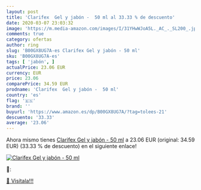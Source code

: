 ```yaml
---
layout: post
title: 'Clarifex  Gel y jabón -  50 ml al 33.33 % de descuento'
date: 2020-03-07 23:03:32
image: 'https://m.media-amazon.com/images/I/31YHwWJoA5L._AC_._SL200_.jpg'
comments: true
category: ofertas
author: ring
slug: 'B00GX8UG7A-es Clarifex Gel y jabón - 50 ml'
sku: 'B00GX8UG7A-es'
tags: [ 'jabón', ]
actualPrice: 23.06 EUR
currency: EUR
price: 23.06
comparePrice: 34.59 EUR
prodname: 'Clarifex  Gel y jabón -  50 ml'
country: 'es'
flag: '🇪🇸'
brand: ''
buyurl: 'https://www.amazon.es/dp/B00GX8UG7A/?tag=tolees-21'
descuento: '33.33'
average: '23.06'
---
```


Ahora mismo tienes [Clarifex  Gel y jabón -  50 ml](https://www.amazon.es/dp/B00GX8UG7A/?tag=tolees-21) a 23.06 EUR (original: 34.59 EUR) (33.33 %  de descuento) en el siguiente enlace!

[![Clarifex  Gel y jabón -  50 ml](https://m.media-amazon.com/images/I/31YHwWJoA5L._AC_._SL200_.jpg)](https://www.amazon.es/dp/B00GX8UG7A/?tag=tolees-21)

🔎:


[🛒 Visítala!!!](https://www.amazon.es/dp/B00GX8UG7A/?tag=tolees-21)
